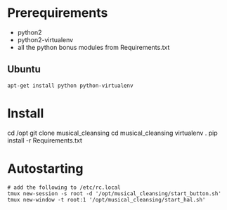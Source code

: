 # Prerequirements

- python2 
- python2-virtualenv
- all the python bonus modules from Requirements.txt

## Ubuntu

    apt-get install python python-virtualenv

# Install

  cd /opt
  git clone <this-repo> musical_cleansing
  cd musical_cleansing
  virtualenv .
  pip install -r Requirements.txt

# Autostarting
    
    # add the following to /etc/rc.local
    tmux new-session -s root -d '/opt/musical_cleansing/start_button.sh'
    tmux new-window -t root:1 '/opt/musical_cleansing/start_hal.sh'
